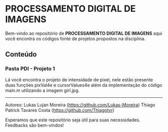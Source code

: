 # PROCESSAMENTO DIGITAL DE IMAGENS

Bem-vindo ao repositório de **PROCESSAMENTO DIGITAL DE IMAGENS** aqui você encontra os códigos fonte de projetos propostos na disciplina.

## Conteúdo

### Pasta PDI - Projeto 1

Lá você encontra o projeto de intensidade de pixel, nele estão presente duas funções pixVal4e e cursorValues4e além da implementação do código main.m utilizando a imagem girl.jpg.

---

Autores: Lukas Lujan Moreira (https://github.com/Lukas-Moreira)
         Thiago Patrick Tavares Costa (https://github.com/Thiagotvr)

Esperamos que este repositório seja útil para suas necessidades. Feedbacks são bem-vindos!
